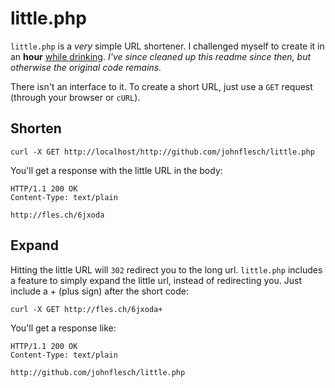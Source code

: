 # little.php

`little.php` is a *very* simple URL shortener. I challenged myself to create it in an **hour** [while drinking](http://stackoverflow.com/questions/184618/what-is-the-best-comment-in-source-code-you-have-ever-encountered/185181#185181). *I've since cleaned up this readme since then, but otherwise the original code remains.*

There isn't an interface to it. To create a short URL, just use a `GET` request (through your browser or `cURL`).

## Shorten

    curl -X GET http://localhost/http://github.com/johnflesch/little.php

You'll get a response with the little URL in the body:

    HTTP/1.1 200 OK
    Content-Type: text/plain

    http://fles.ch/6jxoda

## Expand

Hitting the little URL will `302` redirect you to the long url. `little.php` includes a feature to simply expand the little url, instead of redirecting you. Just include a + (plus sign) after the short code:

    curl -X GET http://fles.ch/6jxoda+

You'll get a response like:

    HTTP/1.1 200 OK
    Content-Type: text/plain
    
    http://github.com/johnflesch/little.php
